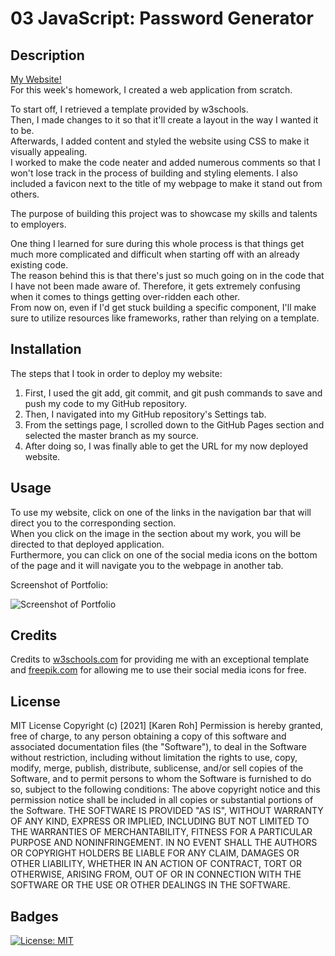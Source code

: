 # 03 JavaScript: Password Generator

## Description
[My Website!](https://kroh1031.github.io/week-02/)  
For this week's homework, I created a web application from scratch.  

To start off, I retrieved a template provided by w3schools.  
Then, I made changes to it so that it'll create a layout in the way I wanted it to be.  
Afterwards, I added content and styled the website using CSS to make it visually appealing.   
I worked to make the code neater and added numerous comments so that I won't lose track in the process of building and styling elements. 
I also included a favicon next to the title of my webpage to make it stand out from others. 

The purpose of building this project was to showcase my skills and talents to employers.

One thing I learned for sure during this whole process is that things get much more complicated and difficult when starting off with an already existing code.  
The reason behind this is that there's just so much going on in the code that I have not been made aware of. Therefore, it gets extremely confusing when it comes to things getting over-ridden each other.  
From now on, even if I'd get stuck building a specific component, I'll make sure to utilize resources like frameworks, rather than relying on a template. 

## Installation
The steps that I took in order to deploy my website:
  1. First, I used the git add, git commit, and git push commands to save and push my code to my GitHub repository.
  2. Then, I navigated into my GitHub repository's Settings tab.
  3. From the settings page, I scrolled down to the GitHub Pages section and selected the master branch as my source.
  4. After doing so, I was finally able to get the URL for my now deployed website. 

## Usage
To use my website, click on one of the links in the navigation bar that will direct you to the corresponding section.   
When you click on the image in the section about my work, you will be directed to that deployed application.  
Furthermore, you can click on one of the social media icons on the bottom of the page and it will navigate you to the webpage in another tab. 

Screenshot of Portfolio:

![Screenshot of Portfolio](./Assets/screenshot-of-portfolio.png)

## Credits
Credits to [w3schools.com](https://www.w3schools.com/) for providing me with an exceptional template and [freepik.com](https://www.freepik.com/) for allowing me to use their social media icons for free.  

## License
MIT License
Copyright (c) [2021] [Karen Roh]
Permission is hereby granted, free of charge, to any person obtaining a copy
of this software and associated documentation files (the "Software"), to deal
in the Software without restriction, including without limitation the rights
to use, copy, modify, merge, publish, distribute, sublicense, and/or sell
copies of the Software, and to permit persons to whom the Software is
furnished to do so, subject to the following conditions:
The above copyright notice and this permission notice shall be included in all
copies or substantial portions of the Software.
THE SOFTWARE IS PROVIDED "AS IS", WITHOUT WARRANTY OF ANY KIND, EXPRESS OR
IMPLIED, INCLUDING BUT NOT LIMITED TO THE WARRANTIES OF MERCHANTABILITY,
FITNESS FOR A PARTICULAR PURPOSE AND NONINFRINGEMENT. IN NO EVENT SHALL THE
AUTHORS OR COPYRIGHT HOLDERS BE LIABLE FOR ANY CLAIM, DAMAGES OR OTHER
LIABILITY, WHETHER IN AN ACTION OF CONTRACT, TORT OR OTHERWISE, ARISING FROM,
OUT OF OR IN CONNECTION WITH THE SOFTWARE OR THE USE OR OTHER DEALINGS IN THE
SOFTWARE.

## Badges 
[![License: MIT](https://img.shields.io/badge/License-MIT-yellow.svg)](https://opensource.org/licenses/MIT)
